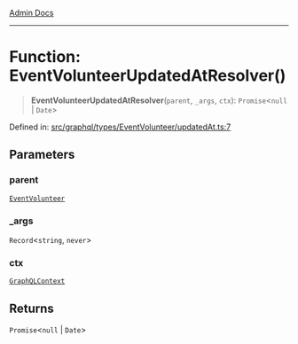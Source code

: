 [Admin Docs](/)

***

# Function: EventVolunteerUpdatedAtResolver()

> **EventVolunteerUpdatedAtResolver**(`parent`, `_args`, `ctx`): `Promise`\<`null` \| `Date`\>

Defined in: [src/graphql/types/EventVolunteer/updatedAt.ts:7](https://github.com/Sourya07/talawa-api/blob/aac5f782223414da32542752c1be099f0b872196/src/graphql/types/EventVolunteer/updatedAt.ts#L7)

## Parameters

### parent

[`EventVolunteer`](../../EventVolunteer/type-aliases/EventVolunteer.md)

### \_args

`Record`\<`string`, `never`\>

### ctx

[`GraphQLContext`](../../../../context/type-aliases/GraphQLContext.md)

## Returns

`Promise`\<`null` \| `Date`\>
